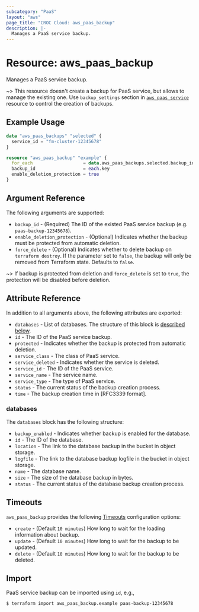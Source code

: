```yaml
---
subcategory: "PaaS"
layout: "aws"
page_title: "CROC Cloud: aws_paas_backup"
description: |-
  Manages a PaaS service backup.
---
```


[timeouts]: https://www.terraform.io/docs/configuration/blocks/resources/syntax.html#operation-timeouts

# Resource: aws_paas_backup

Manages a PaaS service backup.

~> This resource doesn't create a backup for PaaS service, but allows to manage the existing one.
Use `backup_settings` section in [`aws_paas_service`](paas_service.html.markdown) resource to control the creation of backups.

## Example Usage

```terraform
data "aws_paas_backups" "selected" {
  service_id = "fm-cluster-12345678"
}

resource "aws_paas_backup" "example" {
  for_each                   = data.aws_paas_backups.selected.backup_ids
  backup_id                  = each.key
  enable_deletion_protection = true
}
```

## Argument Reference

The following arguments are supported:

* `backup_id` - (Required) The ID of the existed PaaS service backup (e.g. `paas-backup-12345678`).
* `enable_deletion_protection` - (Optional) Indicates whether the backup must be protected from automatic deletion.
* `force_delete` -  (Optional) Indicates whether to delete backup on `terraform destroy`.
  If the parameter set to `false`, the backup will only be removed from Terraform state. Defaults to `false`.

~> If backup is protected from deletion and `force_delete` is set to `true`, the protection will be disabled before deletion.

## Attribute Reference

In addition to all arguments above, the following attributes are exported:

* `databases` - List of databases. The structure of this block is [described below](#databases).
* `id` - The ID of the PaaS service backup.
* `protected` -  Indicates whether the backup is protected from automatic deletion.
* `service_class` - The class of PaaS service.
* `service_deleted` - Indicates whether the service is deleted.
* `service_id` - The ID of the PaaS service.
* `service_name` - The service name.
* `service_type` - The type of PaaS service.
* `status` - The current status of the backup creation process.
* `time` - The backup creation time in [RFC3339 format].

### databases

The `databases` block has the following structure:

* `backup_enabled` - Indicates whether backup is enabled for the database.
* `id` - The ID of the database.
* `location` - The link to the database backup in the bucket in object storage.
* `logfile` - The link to the database backup logfile in the bucket in object storage.
* `name` - The database name.
* `size` - The size of the database backup in bytes.
* `status` - The current status of the database backup creation process.

## Timeouts

`aws_paas_backup` provides the following [Timeouts][timeouts] configuration options:

* `create` - (Default `10 minutes`) How long to wait for the loading information about backup.
* `update` - (Default `10 minutes`) How long to wait for the backup to be updated.
* `delete` - (Default `10 minutes`) How long to wait for the backup to be deleted.

## Import

PaaS service backup can be imported using `id`, e.g.,

```
$ terraform import aws_paas_backup.example paas-backup-12345678
```
